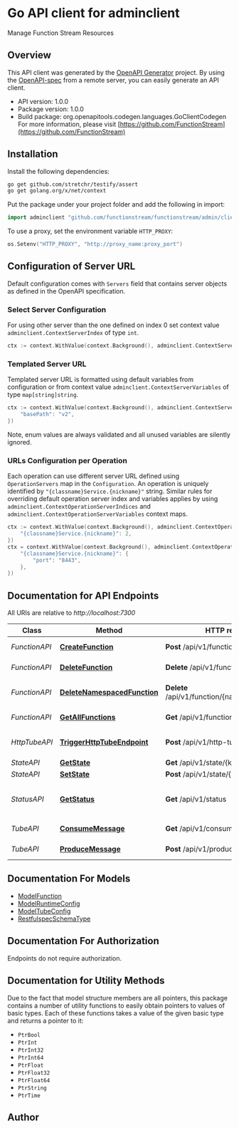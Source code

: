 # Go API client for adminclient

Manage Function Stream Resources

## Overview
This API client was generated by the [OpenAPI Generator](https://openapi-generator.tech) project.  By using the [OpenAPI-spec](https://www.openapis.org/) from a remote server, you can easily generate an API client.

- API version: 1.0.0
- Package version: 1.0.0
- Build package: org.openapitools.codegen.languages.GoClientCodegen
For more information, please visit [https://github.com/FunctionStream](https://github.com/FunctionStream)

## Installation

Install the following dependencies:

```sh
go get github.com/stretchr/testify/assert
go get golang.org/x/net/context
```

Put the package under your project folder and add the following in import:

```go
import adminclient "github.com/functionstream/functionstream/admin/client"
```

To use a proxy, set the environment variable `HTTP_PROXY`:

```go
os.Setenv("HTTP_PROXY", "http://proxy_name:proxy_port")
```

## Configuration of Server URL

Default configuration comes with `Servers` field that contains server objects as defined in the OpenAPI specification.

### Select Server Configuration

For using other server than the one defined on index 0 set context value `adminclient.ContextServerIndex` of type `int`.

```go
ctx := context.WithValue(context.Background(), adminclient.ContextServerIndex, 1)
```

### Templated Server URL

Templated server URL is formatted using default variables from configuration or from context value `adminclient.ContextServerVariables` of type `map[string]string`.

```go
ctx := context.WithValue(context.Background(), adminclient.ContextServerVariables, map[string]string{
	"basePath": "v2",
})
```

Note, enum values are always validated and all unused variables are silently ignored.

### URLs Configuration per Operation

Each operation can use different server URL defined using `OperationServers` map in the `Configuration`.
An operation is uniquely identified by `"{classname}Service.{nickname}"` string.
Similar rules for overriding default operation server index and variables applies by using `adminclient.ContextOperationServerIndices` and `adminclient.ContextOperationServerVariables` context maps.

```go
ctx := context.WithValue(context.Background(), adminclient.ContextOperationServerIndices, map[string]int{
	"{classname}Service.{nickname}": 2,
})
ctx = context.WithValue(context.Background(), adminclient.ContextOperationServerVariables, map[string]map[string]string{
	"{classname}Service.{nickname}": {
		"port": "8443",
	},
})
```

## Documentation for API Endpoints

All URIs are relative to *http://localhost:7300*

Class | Method | HTTP request | Description
------------ | ------------- | ------------- | -------------
*FunctionAPI* | [**CreateFunction**](docs/FunctionAPI.md#createfunction) | **Post** /api/v1/function | create a function
*FunctionAPI* | [**DeleteFunction**](docs/FunctionAPI.md#deletefunction) | **Delete** /api/v1/function/{name} | delete a function
*FunctionAPI* | [**DeleteNamespacedFunction**](docs/FunctionAPI.md#deletenamespacedfunction) | **Delete** /api/v1/function/{namespace}/{name} | delete a namespaced function
*FunctionAPI* | [**GetAllFunctions**](docs/FunctionAPI.md#getallfunctions) | **Get** /api/v1/function | get all functions
*HttpTubeAPI* | [**TriggerHttpTubeEndpoint**](docs/HttpTubeAPI.md#triggerhttptubeendpoint) | **Post** /api/v1/http-tube/{endpoint} | trigger the http tube endpoint
*StateAPI* | [**GetState**](docs/StateAPI.md#getstate) | **Get** /api/v1/state/{key} | get a state
*StateAPI* | [**SetState**](docs/StateAPI.md#setstate) | **Post** /api/v1/state/{key} | set a state
*StatusAPI* | [**GetStatus**](docs/StatusAPI.md#getstatus) | **Get** /api/v1/status | Get the status of the Function Stream
*TubeAPI* | [**ConsumeMessage**](docs/TubeAPI.md#consumemessage) | **Get** /api/v1/consume/{name} | consume a message
*TubeAPI* | [**ProduceMessage**](docs/TubeAPI.md#producemessage) | **Post** /api/v1/produce/{name} | produce a message


## Documentation For Models

 - [ModelFunction](docs/ModelFunction.md)
 - [ModelRuntimeConfig](docs/ModelRuntimeConfig.md)
 - [ModelTubeConfig](docs/ModelTubeConfig.md)
 - [RestfulspecSchemaType](docs/RestfulspecSchemaType.md)


## Documentation For Authorization

Endpoints do not require authorization.


## Documentation for Utility Methods

Due to the fact that model structure members are all pointers, this package contains
a number of utility functions to easily obtain pointers to values of basic types.
Each of these functions takes a value of the given basic type and returns a pointer to it:

* `PtrBool`
* `PtrInt`
* `PtrInt32`
* `PtrInt64`
* `PtrFloat`
* `PtrFloat32`
* `PtrFloat64`
* `PtrString`
* `PtrTime`

## Author



